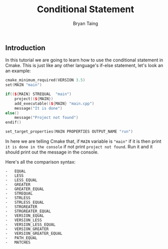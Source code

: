 ﻿---
title: Conditional Statement
description: CMake
author: Bryan Taing
lastupdated: September 6 2023
---

  
## Introduction


In this tutorial we are going to learn how to use the conditional statement in Cmake. This is just like any other language's if-else statement, let's look an an example:
```cpp
cmake_minimum_required(VERSION 3.5)
set(MAIN "main")

if((${MAIN} STREQUAL  "main")
	project((${MAIN})
	add_executable((${MAIN} "main.cpp")
	message("It is done")
else()
	message("Project not found")
endif()

set_target_properties(MAIN PROPERTIES OUTPUT_NAME "run")
```
In here we are telling Cmake that, if `MAIN` variable is `"main"` if it is then print `it is done in the console` if not print `project not found`.
Run it and it should print out the message in the console.

Here's all the comparison syntax:
```
-   EQUAL
-   LESS
-   LESS_EQUAL
-   GREATER
-   GREATER_EQUAL
-   STREQUAL
-   STRLESS
-   STRLESS_EQUAL
-   STRGREATER
-   STRGREATER_EQUAL
-   VERSION_EQUAL
-   VERSION_LESS
-   VERSION_LESS_EQUAL
-   VERSION_GREATER
-   VERSION_GREATER_EQUAL
-   PATH_EQUAL
-   MATCHES
```
